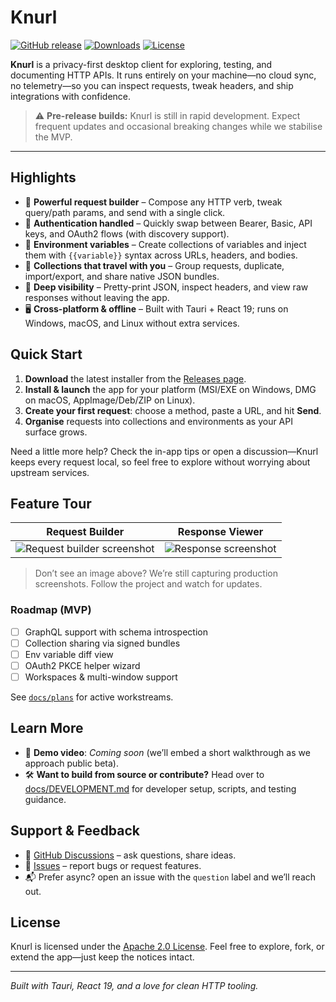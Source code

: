 # Knurl

[![GitHub release](https://img.shields.io/github/v/release/jeremy-boschen/knurl?logo=github&label=latest)](https://github.com/jeremy-boschen/knurl/releases)
[![Downloads](https://img.shields.io/github/downloads/jeremy-boschen/knurl/total?logo=tauri&label=downloads)](https://github.com/jeremy-boschen/knurl/releases)
[![License](https://img.shields.io/badge/license-Apache--2.0-blue.svg)](LICENSE)

**Knurl** is a privacy-first desktop client for exploring, testing, and documenting HTTP APIs. It runs entirely on your machine—no cloud sync, no telemetry—so you can inspect requests, tweak headers, and ship integrations with confidence.

> ⚠️ **Pre-release builds:** Knurl is still in rapid development. Expect frequent updates and occasional breaking changes while we stabilise the MVP.

---

## Highlights

- 🚀 **Powerful request builder** – Compose any HTTP verb, tweak query/path params, and send with a single click.
- 🔐 **Authentication handled** – Quickly swap between Bearer, Basic, API keys, and OAuth2 flows (with discovery support).
- 🧩 **Environment variables** – Create collections of variables and inject them with `{{variable}}` syntax across URLs, headers, and bodies.
- 📂 **Collections that travel with you** – Group requests, duplicate, import/export, and share native JSON bundles.
- 🧭 **Deep visibility** – Pretty-print JSON, inspect headers, and view raw responses without leaving the app.
- 🖥️ **Cross-platform & offline** – Built with Tauri + React 19; runs on Windows, macOS, and Linux without extra services.

## Quick Start

1. **Download** the latest installer from the [Releases page](https://github.com/jeremy-boschen/knurl/releases).
2. **Install & launch** the app for your platform (MSI/EXE on Windows, DMG on macOS, AppImage/Deb/ZIP on Linux).
3. **Create your first request**: choose a method, paste a URL, and hit **Send**.
4. **Organise** requests into collections and environments as your API surface grows.

Need a little more help? Check the in-app tips or open a discussion—Knurl keeps every request local, so feel free to explore without worrying about upstream services.

## Feature Tour

| Request Builder | Response Viewer |
| --------------- | ---------------- |
| ![Request builder screenshot](docs/assets/screenshots/request-builder.png) | ![Response screenshot](docs/assets/screenshots/response-viewer.png) |

> Don’t see an image above? We’re still capturing production screenshots. Follow the project and watch for updates.

### Roadmap (MVP)

- [ ] GraphQL support with schema introspection
- [ ] Collection sharing via signed bundles
- [ ] Env variable diff view
- [ ] OAuth2 PKCE helper wizard
- [ ] Workspaces & multi-window support

See [`docs/plans`](docs/plans/) for active workstreams.

## Learn More

- 🎥 **Demo video**: _Coming soon_ (we’ll embed a short walkthrough as we approach public beta).
- 🛠️ **Want to build from source or contribute?** Head over to [docs/DEVELOPMENT.md](docs/DEVELOPMENT.md) for developer setup, scripts, and testing guidance.

## Support & Feedback

- 💬 [GitHub Discussions](https://github.com/jeremy-boschen/knurl/discussions) – ask questions, share ideas.
- 🐛 [Issues](https://github.com/jeremy-boschen/knurl/issues) – report bugs or request features.
- 📬 Prefer async? open an issue with the `question` label and we’ll reach out.

## License

Knurl is licensed under the [Apache 2.0 License](LICENSE). Feel free to explore, fork, or extend the app—just keep the notices intact.

---

_Built with Tauri, React 19, and a love for clean HTTP tooling._
